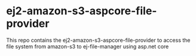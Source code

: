 # ej2-amazon-s3-aspcore-file-provider
This repo contains the ej2-amazon-s3-aspcore-file-provider to access the file system from amazon-s3 to ej-file-manager using asp.net core 

